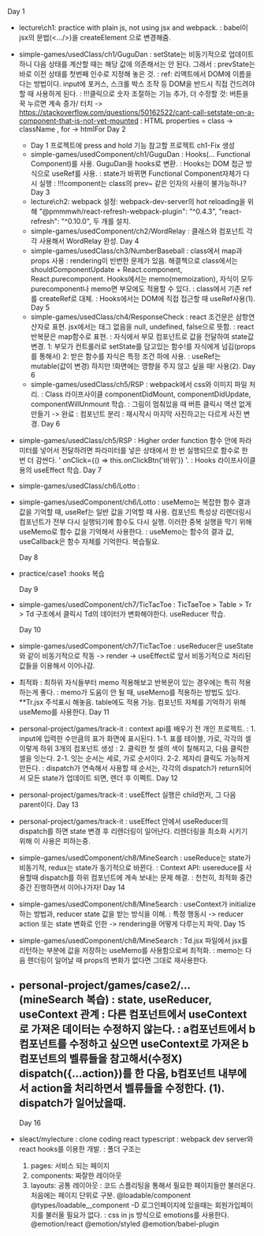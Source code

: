 Day 1
- lecture\ch1: practice with plain js, not using jsx and webpack.
  : babel이 jsx의 문법(<.../>)을 createElement 으로 변경해줌.
- simple-games/usedClass/ch1/GuguDan
  : setState는 비동기적으로 업데이트하니 다음 상태를 계산할 때는
    해당 값에 의존해서는 안 된다. 그래서
  : prevState는 바로 이전 상태를 첫번째 인수로 지정해 놓은 것.
  : ref: 리액트에서 DOM에 이름을 다는 방법이다. input에 포커스, 스크롤 박스 조작 등 DOM을 반드시 직접 건드려야 할 때 사용하게 된다.
  : !!!클릭으로 숫자 조절하는 기능 추가, 더 수정할 것: 버튼을 꾹 누르면 계속 증가/ 터치 -> 
  https://stackoverflow.com/questions/50162522/cant-call-setstate-on-a-component-that-is-not-yet-mounted
  : HTML properties = class -> className , for -> htmlFor
Day 2
  - Day 1 프로젝트에 press and hold 기능 참고할 프로젝트 ch1-Fix 생성
  - simple-games/usedComponent/ch1/GuguDan
  : Hooks(... Functional Component)를 사용. GuguDan을 hooks로 변환.
  : Hooks는 DOM 접근 방식으로 useRef를 사용.
  : state가 바뀌면 Functional Component자체가 다시 실행
  : !!!component는 class의 prev~ 같은 인자의 사용이 불가능하나?
Day 3
  - lecture\ch2: webpack 설정: webpack-dev-server의 hot reloading을 위해 
    "@pmmmwh/react-refresh-webpack-plugin": "^0.4.3",
    "react-refresh": "^0.10.0",
    두 개를 설치.
  - simple-games/usedComponent/ch2/WordRelay
  : 클래스와 컴포넌트 각각 사용해서 WordRelay 완성.
Day 4
  - simple-games/usedClass/ch3/NumberBaseball
    : class에서 map과 props 사용
    : rendering이 빈번한 문제가 있음. 해결책으로 class에서는 shouldComponentUpdate + React.component, React.purecomponent.
      Hooks에서는 memo(memoization), 자식이 모두 purecomponent나 memo면 부모에도 적용할 수 있다.
    : class에서 기존 ref를 createRef로 대체.
    : Hooks에서는 DOM에 직접 접근할 때 useRef사용(1).
Day 5
  - simple-games/usedClass/ch4/ResponseCheck
    : react 조건문은 삼항연산자로 표현. jsx에서는 태그 없음을 null, undefined, false으로 뜻함. 
    : react 반복문은 map함수로 표현.
    : 자식에서 부모 컴포넌트로 값을 전달하여 state값 변경. 
      1: 부모가 컨트롤러로 setState를 담고있는 함수!를 자식에게 넘김(props를 통해서)
      2: 받은 함수를 자식은 특정 조건 하에 사용.
    : useRef는 mutable(값이 변경) 하지만 !화면에는 영향을 주지 않고 싶을 때! 사용(2).
Day 6
  - simple-games/usedClass/ch5/RSP
    : webpack에서 css와 이미지 파일 처리.
    : Class 라이프사이클 componentDidMount, componentDidUpdate, componentWillUnmount 학습.
    : 그림이 멈춰있을 때 버튼 클릭시 액션 없게 만들기 -> 완료
    : 컴포넌트 분리
    : 재시작시 마지막 사진하고는 다르게 사진 변경.
Day 6
- simple-games/usedClass/ch5/RSP
  : Higher order function
    함수 안에 파라미터를 넣어서 전달하려면 파라미터를 넣은 상태에서 한 번 실행되므로 함수로 한 번 더 감싼다. ' onClick={() => this.onClickBtn('바위')} '.
  : Hooks 라이프사이클용의 useEffect 학습.
Day 7
- simple-games/usedClass/ch6/Lotto
  :
- simple-games/usedComponent/ch6/Lotto
  : useMemo는 복잡한 함수 결과값을 기억할 때, useRef는 일반 값을 기억할 때 사용. 컴포넌트 특성상 리렌더링시 컴포넌트가 전부 다시 실행되기에 함수도 다시 실행. 이러한 중복 실행을 막기 위해 useMemo로 함수 값을 기억해서 사용한다.
  : useMemo는 함수의 결과 값, useCallback은 함수 자체를 기억한다. 복습필요.

  Day 8
- practice/case1
  :hooks 복습

  Day 9
- simple-games/usedComponent/ch7/TicTacToe
  : TicTaeToe > Table > Tr > Td 구조에서 클릭시 Td의 데이터가 변화해야한다. useReducer 학습.
  
  Day 10
- simple-games/usedComponent/ch7/TicTacToe
  : useReducer은 useState와 같이 비동기적으로 작동 -> render -> useEffect로 앞서 비동기적으로 처리된 값들을 이용해서 이어나감.
- 최적화
  : 최하위 자식들부터 memo 적용해보고 반복문이 있는 경우에는 특히 적용하는게 좋다.
  : memo가 도움이 안 될 때, useMemo를 적용하는 방법도 있다.
   **Tr.jsx 주석표시 해놓음. table에도 적용 가능.
   컴포넌트 자체를 기억하기 위해 useMemo를 사용한다.
  Day 11
- personal-project/games/track-it
  : context api를 배우기 전 개인 프로젝트.
  : 1. input에 입력한 수만큼의 표가 화면에 표시된다.
    1-1. 표를 테이블, 가로, 각각의 셀 이렇게 하위 3개의 컴포넌트 생성
  : 2. 클릭한 첫 셀의 색이 칠해지고, 다음 클릭한 셀을 잇는다.
    2-1. 잇는 순서는 세로, 가로 순서이다.
    2-2. 제자리 클릭도 가능하게 만든다.
  : dispatch가 연속해서 사용할 때 순서는, 각각의 dispatch가 return되어서 모든 state가 업데이트 되면, 렌더 후 이펙트.
  Day 12
- personal-project/games/track-it
  : useEffect 실행은 child먼저, 그 다음 parent이다.
  Day 13
- personal-project/games/track-it
  : useEffect 안에서 useReducer의 dispatch를 하면 state 변경 후 리렌더링이 일어난다. 리렌더링을 최소화 시키기 위해 이 사용은 피하는중.
- simple-games/usedComponent/ch8/MineSearch
  : useReduce는 state가 비동기적, redux는 state가 동기적으로 바뀐다.
  : Context API: usereduce를 사용할때 dispatch를 하위 컴포넌트에 계속 보내는 문제 해결.
  : 천천히, 최적화 중간중간 진행하면서 이어나가자!
  Day 14
- simple-games/usedComponent/ch8/MineSearch
  : useContext가 initialize하는 방법과, reducer state 값을 받는 방식을 이해.
  : 특정 행동시 -> reducer action 또는 state 변화로 인한 -> rendering을 어떻게 다루는지 파악.
  Day 15
- simple-games/usedComponent/ch8/MineSearch
  : Td.jsx 파일에서 jsx를 리턴하는 부분에 값을 저장하는 useMemo를 사용함으로써 최적화.
  : memo는 다음 렌더링이 일어날 때 props의 변화가 없다면 그대로 재사용한다.
- personal-project/games/case2/... (mineSearch 복습)
  : state, useReducer, useContext 관계
  : 다른 컴포넌트에서 useContext로 가져온 데이터는 수정하지 않는다.
  : a컴포넌트에서 b컴포넌트를 수정하고 싶으면 useContext로 가져온 b컴포넌트의 벨류들을 참고해서(수정X) dispatch({...action})를 한 다음, b컴포넌트 내부에서 action을 처리하면서 벨류들을 수정한다.
  (1). dispatch가 일어났을때.
  ----------------------------------------------------------------
  Day 16
- sleact/mylecture
  : clone coding react typescript
  : webpack dev server와 react hooks를 이용한 개발.
  : 폴더 구조는 
    1. pages: 서비스 되는 페이지
    2. components: 짜잘한 레이아웃
    3. layouts: 공통 레이아웃
  : 코드 스플리팅을 통해서 필요한 페이지들만 불러온다. 처음에는 페이지 단위로 구분.
    @loadable/component
    @types/loadable__component -D
    로그인페이지에 있을때는 회원가입페이지를 불러올 필요가 없다.
  : css in js 방식으로 emotions를 사용한다.
    @emotion/react @emotion/styled @emotion/babel-plugin